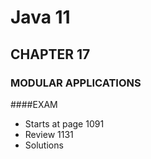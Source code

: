 # Java 11
## CHAPTER 17

### MODULAR APPLICATIONS


####EXAM
- Starts at page 1091
- Review 1131
- Solutions 